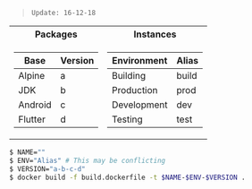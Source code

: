 > `Update: 16-12-18`

<table>
<tr><th>Packages</th>
<th>Instances</th></tr>
<tr>
<td>
  
| Base | Version |
|-|-|
| Alpine | a |
| JDK | b |
| Android | c |
| Flutter | d |

</td>
<td>
  
| Environment | Alias |
|-|-|
| Building | build |
| Production | prod |
| Development | dev |
| Testing | test |

</td>
</tr>
</table>

```bash
$ NAME=""
$ ENV="Alias" # This may be conflicting
$ VERSION="a-b-c-d"
$ docker build -f build.dockerfile -t $NAME-$ENV-$VERSION .
```
